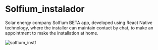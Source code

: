 # Solfium_instalador

Solar energy company Solfium BETA app, developed using React Native technology, where the installer can maintain contact by chat, to make an appointment
to make the installation at home.

![solfium_inst1](https://user-images.githubusercontent.com/37807677/206920250-60f8a943-d074-4857-8101-54eaa8073778.jpg)
